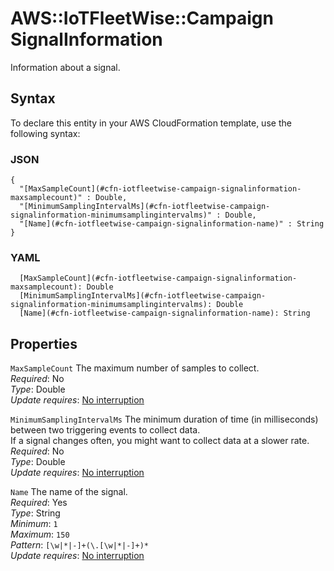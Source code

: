 # AWS::IoTFleetWise::Campaign SignalInformation<a name="aws-properties-iotfleetwise-campaign-signalinformation"></a>

Information about a signal\.

## Syntax<a name="aws-properties-iotfleetwise-campaign-signalinformation-syntax"></a>

To declare this entity in your AWS CloudFormation template, use the following syntax:

### JSON<a name="aws-properties-iotfleetwise-campaign-signalinformation-syntax.json"></a>

```
{
  "[MaxSampleCount](#cfn-iotfleetwise-campaign-signalinformation-maxsamplecount)" : Double,
  "[MinimumSamplingIntervalMs](#cfn-iotfleetwise-campaign-signalinformation-minimumsamplingintervalms)" : Double,
  "[Name](#cfn-iotfleetwise-campaign-signalinformation-name)" : String
}
```

### YAML<a name="aws-properties-iotfleetwise-campaign-signalinformation-syntax.yaml"></a>

```
  [MaxSampleCount](#cfn-iotfleetwise-campaign-signalinformation-maxsamplecount): Double
  [MinimumSamplingIntervalMs](#cfn-iotfleetwise-campaign-signalinformation-minimumsamplingintervalms): Double
  [Name](#cfn-iotfleetwise-campaign-signalinformation-name): String
```

## Properties<a name="aws-properties-iotfleetwise-campaign-signalinformation-properties"></a>

`MaxSampleCount`  <a name="cfn-iotfleetwise-campaign-signalinformation-maxsamplecount"></a>
The maximum number of samples to collect\.  
*Required*: No  
*Type*: Double  
*Update requires*: [No interruption](https://docs.aws.amazon.com/AWSCloudFormation/latest/UserGuide/using-cfn-updating-stacks-update-behaviors.html#update-no-interrupt)

`MinimumSamplingIntervalMs`  <a name="cfn-iotfleetwise-campaign-signalinformation-minimumsamplingintervalms"></a>
The minimum duration of time \(in milliseconds\) between two triggering events to collect data\.  
If a signal changes often, you might want to collect data at a slower rate\.
*Required*: No  
*Type*: Double  
*Update requires*: [No interruption](https://docs.aws.amazon.com/AWSCloudFormation/latest/UserGuide/using-cfn-updating-stacks-update-behaviors.html#update-no-interrupt)

`Name`  <a name="cfn-iotfleetwise-campaign-signalinformation-name"></a>
The name of the signal\.  
*Required*: Yes  
*Type*: String  
*Minimum*: `1`  
*Maximum*: `150`  
*Pattern*: `[\w|*|-]+(\.[\w|*|-]+)*`  
*Update requires*: [No interruption](https://docs.aws.amazon.com/AWSCloudFormation/latest/UserGuide/using-cfn-updating-stacks-update-behaviors.html#update-no-interrupt)